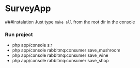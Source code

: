 SurveyApp
=======

###Instalation
Just type `make all` from the root dir in the console

### Run project

- php app/console s:r
- php app/console rabbitmq:consumer save_mushroom
- php app/console rabbitmq:consumer save_wine
- php app/console rabbitmq:consumer save_shop
